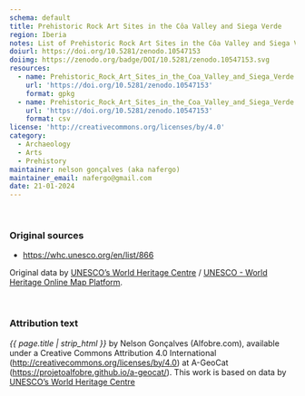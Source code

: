 ```yaml
---
schema: default
title: Prehistoric Rock Art Sites in the Côa Valley and Siega Verde
region: Iberia
notes: List of Prehistoric Rock Art Sites in the Côa Valley and Siega Verde from UNESCO World Heritage website.
doiurl: https://doi.org/10.5281/zenodo.10547153
doiimg: https://zenodo.org/badge/DOI/10.5281/zenodo.10547153.svg
resources:
  - name: Prehistoric_Rock_Art_Sites_in_the_Coa_Valley_and_Siega_Verde.gpkg
    url: 'https://doi.org/10.5281/zenodo.10547153'
    format: gpkg
  - name: Prehistoric_Rock_Art_Sites_in_the_Coa_Valley_and_Siega_Verde.csv
    url: 'https://doi.org/10.5281/zenodo.10547153'
    format: csv
license: 'http://creativecommons.org/licenses/by/4.0'
category:
  - Archaeology
  - Arts
  - Prehistory
maintainer: nelson gonçalves (aka nafergo)
maintainer_email: nafergo@gmail.com
date: 21-01-2024
---
```


 
<br />


### Original sources
* https://whc.unesco.org/en/list/866

Original data by [UNESCO’s World Heritage Centre](https://whc.unesco.org/) / [UNESCO - World Heritage Online Map Platform](https://whc.unesco.org/en/list/). 


<br />


### Attribution text
*{{ page.title | strip_html }}* by Nelson Gonçalves (Alfobre.com), available under a Creative Commons Attribution 4.0 International (http://creativecommons.org/licenses/by/4.0) at A-GeoCat (https://projetoalfobre.github.io/a-geocat/). This work is based on data by [UNESCO’s World Heritage Centre](https://whc.unesco.org/)

